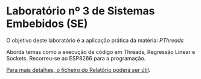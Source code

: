 # Laboratório nº 3 de Sistemas Embebidos (SE)

O objetivo deste laboratório é a aplicação prática da matéria: *PThreads*

Aborda temas como a execução de código em Threads, Regressão Linear e Sockets.
Recorreu-se ao ESP8266 para a programação.

[Para mais detalhes, o ficheiro do Relatório poderá ser útil](https://github.com/D10G0S1LVA/Trabalhos-Faculdade/blob/main/CTeSP/Sistemas%20Embebidos/Laborat%C3%B3rio%203/SE_Lab3_GrupoG.pdf).

